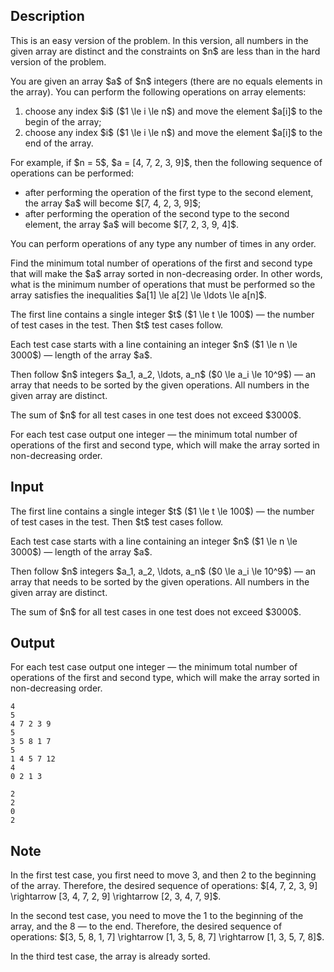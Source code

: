 ## Description

<div><p><span class="tex-font-style-bf">This is an easy version of the problem. In this version, all numbers in the given array are distinct and the constraints on $n$ are less than in the hard version of the problem.</span></p><p>You are given an array $a$ of $n$ integers <span class="tex-font-style-bf">(there are no equals elements in the array)</span>. You can perform the following operations on array elements:</p><ol> <li> choose any index $i$ ($1 \le i \le n$) and move the element $a[i]$ to the <span class="tex-font-style-bf">begin</span> of the array; </li><li> choose any index $i$ ($1 \le i \le n$) and move the element $a[i]$ to the <span class="tex-font-style-bf">end</span> of the array. </li></ol><p>For example, if $n = 5$, $a = [4, 7, 2, 3, 9]$, then the following sequence of operations can be performed: </p><ul> <li> after performing the operation of the first type to the second element, the array $a$ will become $[7, 4, 2, 3, 9]$; </li><li> after performing the operation of the second type to the second element, the array $a$ will become $[7, 2, 3, 9, 4]$. </li></ul><p>You can perform operations of any type any number of times in any order.</p><p>Find the minimum total number of operations of the first and second type that will make the $a$ array sorted in non-decreasing order. In other words, what is the minimum number of operations that must be performed so the array satisfies the inequalities $a[1] \le a[2] \le \ldots \le a[n]$.</p></div><div class="input-specification"><p>The first line contains a single integer $t$ ($1 \le t \le 100$)&nbsp;— the number of test cases in the test. Then $t$ test cases follow.</p><p>Each test case starts with a line containing an integer $n$ ($1 \le n \le 3000$)&nbsp;— length of the array $a$.</p><p>Then follow $n$ integers $a_1, a_2, \ldots, a_n$ ($0 \le a_i \le 10^9$)&nbsp;— an array that needs to be sorted by the given operations. <span class="tex-font-style-bf">All numbers in the given array are distinct</span>.</p><p>The sum of $n$ for all test cases in one test does not exceed $3000$.</p></div><div class="output-specification"><p>For each test case output one integer&nbsp;— the minimum total number of operations of the first and second type, which will make the array sorted in non-decreasing order.</p></div>

## Input

<p>The first line contains a single integer $t$ ($1 \le t \le 100$)&nbsp;— the number of test cases in the test. Then $t$ test cases follow.</p><p>Each test case starts with a line containing an integer $n$ ($1 \le n \le 3000$)&nbsp;— length of the array $a$.</p><p>Then follow $n$ integers $a_1, a_2, \ldots, a_n$ ($0 \le a_i \le 10^9$)&nbsp;— an array that needs to be sorted by the given operations. <span class="tex-font-style-bf">All numbers in the given array are distinct</span>.</p><p>The sum of $n$ for all test cases in one test does not exceed $3000$.</p>

## Output

<p>For each test case output one integer&nbsp;— the minimum total number of operations of the first and second type, which will make the array sorted in non-decreasing order.</p>





```input1
4
5
4 7 2 3 9
5
3 5 8 1 7
5
1 4 5 7 12
4
0 2 1 3
```




```output1
2
2
0
2
```



## Note

<p>In the first test case, you first need to move <span class="tex-font-style-tt">3</span>, and then <span class="tex-font-style-tt">2</span> to the beginning of the array. Therefore, the desired sequence of operations: $[4, 7, 2, 3, 9] \rightarrow [3, 4, 7, 2, 9] \rightarrow [2, 3, 4, 7, 9]$.</p><p>In the second test case, you need to move the <span class="tex-font-style-tt">1</span> to the beginning of the array, and the <span class="tex-font-style-tt">8</span>&nbsp;— to the end. Therefore, the desired sequence of operations: $[3, 5, 8, 1, 7] \rightarrow [1, 3, 5, 8, 7] \rightarrow [1, 3, 5, 7, 8]$.</p><p>In the third test case, the array is already sorted.</p>
